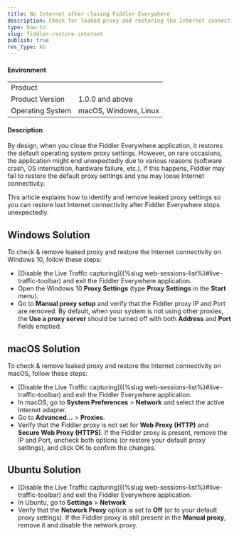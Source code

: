 ```yaml
---
title: No Internet after closing Fiddler Everywhere
description: Check for leaked proxy and restoring the Internet connectivity after Fiddler Everywhere exits.
type: how-to
slug: fiddler-restore-internet
publish: true
res_type: kb
---
```


#### Environment

|   |   |
|---|---|
| Product   |
| Product Version | 1.0.0 and above  |
| Operating System | macOS, Windows, Linux  |

#### Description

By design, when you close the Fiddler Everywhere application, it restores the default operating system proxy settings. However, on rare occasions, the application might end unexpectedly due to various reasons (software crash, OS interruption, hardware failure, etc.). If this happens, Fiddler may fail to restore the default proxy settings and you may loose Internet connectivity. 

This article explains how to identify and remove leaked proxy settings so you can restore lost Internet connectivity after Fiddler Everywhere stops unexpectedly.

## Windows Solution

To check & remove leaked proxy and restore the Internet connectivity on Windows 10, follow these steps:

- [Disable the Live Traffic capturing]({%slug web-sessions-list%}#live-traffic-toolbar) and exit the Fiddler Everywhere application.
- Open the Windows 10 **Proxy Settings** (type **Proxy Settings** in the **Start** menu).
- Go to **Manual proxy setup** and verify that the Fiddler proxy IP and Port are removed. By default, when your system is not using other proxies, the **Use a proxy server** should be turned off with both **Address** and **Port** fields emptied.

## macOS Solution

To check & remove leaked proxy and restore the Internet connectivity on macOS, follow these steps:

- [Disable the Live Traffic capturing]({%slug web-sessions-list%}#live-traffic-toolbar) and exit the Fiddler Everywhere application.
- In macOS, go to **System Preferences** > **Network** and select the active Internet adapter.
- Go to **Advanced...** > **Proxies**.
- Verify that the Fiddler proxy is not set for **Web Proxy (HTTP)** and **Secure Web Proxy (HTTPS)**. If the Fiddler proxy is present, remove the IP and Port, uncheck both options (or restore your default proxy settings), and click OK to confirm the changes.

## Ubuntu Solution

- [Disable the Live Traffic capturing]({%slug web-sessions-list%}#live-traffic-toolbar) and exit the Fiddler Everywhere application.
- In Ubuntu, go to **Settings** > **Network**
- Verify that the **Network Proxy** option is set to **Off** (or to your default proxy settings). If the Fiddler proxy is still present in the **Manual proxy**, remove it and disable the network proxy.

